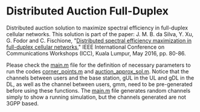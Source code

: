 # Distributed Auction Full-Duplex
Distributed auction solution to maximize spectral efficiency in full-duplex cellular networks. This solution is part of the paper:
J. M. B. da Silva, Y. Xu, G. Fodor and C. Fischione, "[Distributed spectral efficiency maximization in full-duplex cellular networks](https://ieeexplore.ieee.org/document/7503768)," IEEE International Conference on Communications Workshops (ICC), Kuala Lumpur, May 2016, pp. 80-86.

Please check the [main.m](https://github.com/mairtonbjr/distAuctionFD/blob/main/main.m) file for the definition of necessary parameters to run the codes [corner_points.m](https://github.com/mairtonbjr/distAuctionFD/blob/main/find_admiss.m) and [auction_approx_sol.m](https://github.com/mairtonbjr/distAuctionFD/blob/main/auction_approx_sol.m). Notice that the channels between users and the base station, gUL in the UL and gDL in the DL, as well as the channel between users, gmm, need to be pre-generated before using these functions. The [main.m](https://github.com/mairtonbjr/distAuctionFD/blob/main/main.m) file generates random channels simply to show a running simulation, but the channels generated are not 3GPP based.
